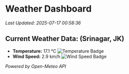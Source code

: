 
# Weather Dashboard

_Last Updated: 2025-07-17 00:58:36_

## Current Weather Data: (Srinagar, JK)
- **Temperature:** 17.1 °C ![Temperature Badge](https://img.shields.io/badge/Temperature-Low%20Temp-blue)
- **Wind Speed:** 2.9 km/h ![Wind Speed Badge](https://img.shields.io/badge/Wind%20Speed-Light%20Wind-blue)

*Powered by Open-Meteo API*

